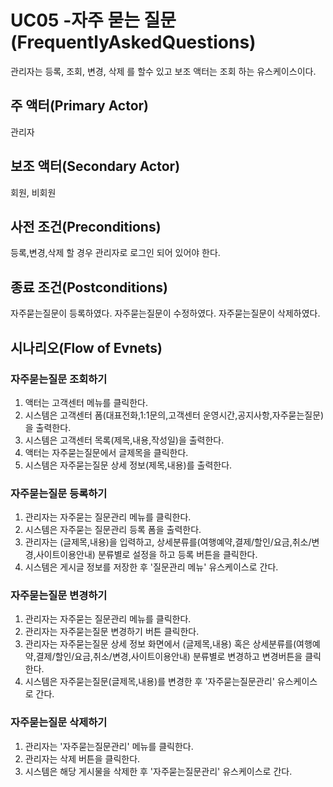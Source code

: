 # UC05 -자주 묻는 질문(FrequentlyAskedQuestions)
관리자는 등록, 조회, 변경, 삭제 를 할수 있고
보조 액터는 조회 하는 유스케이스이다.

## 주 액터(Primary Actor)
관리자

## 보조 액터(Secondary Actor)
회원, 비회원

## 사전 조건(Preconditions)
등록,변경,삭제 할 경우
관리자로 로그인 되어 있어야 한다.

## 종료 조건(Postconditions)
자주묻는질문이 등록하였다.
자주묻는질문이 수정하였다.
자주묻는질문이 삭제하였다.

## 시나리오(Flow of Evnets)

### 자주묻는질문 조회하기

1. 액터는 고객센터 메뉴를 클릭한다.
2. 시스템은 고객센터 폼(대표전화,1:1문의,고객센터 운영시간,공지사항,자주묻는질문)을 출력한다.
3. 시스템은 고객센터 목록(제목,내용,작성일)을 출력한다.
4. 액터는 자주묻는질문에서 글제목을 클릭한다.
5. 시스템은 자주묻는질문 상세 정보(제목,내용)를 출력한다.


### 자주묻는질문 등록하기 

1. 관리자는 자주묻는 질문관리 메뉴를 클릭한다.
2. 시스템은 자주묻는 질문관리 등록 폼을 출력한다.
3. 관리자는 (글제목,내용)을 입력하고, 상세분류를(여행예약,결제/할인/요금,취소/변경,사이트이용안내) 
    분류별로 설정을 하고 등록 버튼을 클릭한다.
4. 시스템은 게시글 정보를 저장한 후 '질문관리 메뉴' 유스케이스로 간다.


### 자주묻는질문 변경하기

1. 관리자는 자주묻는 질문관리 메뉴를 클릭한다.
1. 관리자는 자주묻는질문 변경하기 버튼 클릭한다.
2. 관리자는 자주묻는질문 상세 정보 화면에서 (글제목,내용) 혹은 
   상세분류를(여행예약,결제/할인/요금,취소/변경,사이트이용안내) 분류별로 변경하고 변경버튼을 클릭한다.
3. 시스템은 자주묻는질문(글제목,내용)를 변경한 후 '자주묻는질문관리' 유스케이스로 간다.
 

### 자주묻는질문 삭제하기

1. 관리자는 '자주묻는질문관리' 메뉴를 클릭한다.
2. 관리자는 삭제 버튼을 클릭한다.
3. 시스템은 해당 게시물을 삭제한 후 '자주묻는질문관리' 유스케이스로 간다.
 







